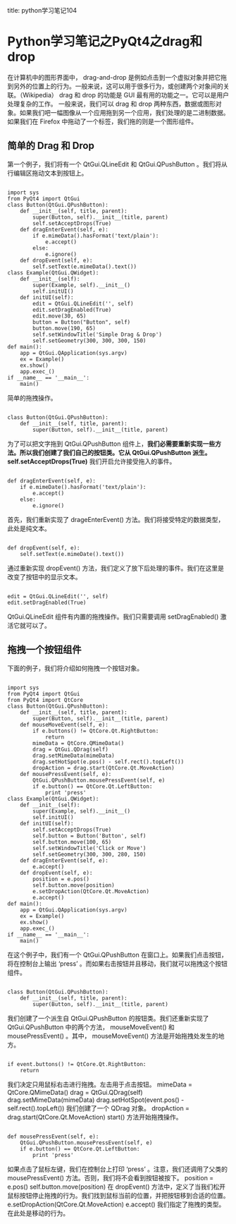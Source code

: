 title: python学习笔记104 

#  Python学习笔记之PyQt4之drag和drop 
在计算机中的图形界面中， drag-and-drop 是例如点击到一个虚拟对象并把它拖到另外的位置上的行为。一般来说，这可以用于很多行为，或创建两个对象间的关联。（Wikipedia）
drag 和 drop 的功能是 GUI 最有用的功能之一。它可以是用户处理复杂的工作。
一般来说，我们可以 drag 和 drop 两种东西，数据或图形对象。如果我们吧一幅图像从一个应用拖到另一个应用，我们处理的是二进制数据。如果我们在 Firefox 中拖动了一个标签，我们拖的则是一个图形组件。
##  简单的 Drag 和 Drop 
第一个例子，我们将有一个 QtGui.QLineEdit 和 QtGui.QPushButton 。我们将从行编辑区拖动文本到按钮上。
```

import sys
from PyQt4 import QtGui
class Button(QtGui.QPushButton):
    def __init__(self, title, parent):
        super(Button, self).__init__(title, parent)
        self.setAcceptDrops(True)
    def dragEnterEvent(self, e):
        if e.mimeData().hasFormat('text/plain'):
            e.accept()
        else:
            e.ignore()
    def dropEvent(self, e):
        self.setText(e.mimeData().text())
class Example(QtGui.QWidget):
    def __init__(self):
        super(Example, self).__init__()
        self.initUI()
    def initUI(self):
        edit = QtGui.QLineEdit('', self)
        edit.setDragEnabled(True)
        edit.move(30, 65)
        button = Button("Button", self)
        button.move(190, 65)
        self.setWindowTitle('Simple Drag & Drop')
        self.setGeometry(300, 300, 300, 150)
def main():
    app = QtGui.QApplication(sys.argv)
    ex = Example()
    ex.show()
    app.exec_()
if __name__ == '__main__':
    main()

```
简单的拖拽操作。
```

class Button(QtGui.QPushButton):
    def __init__(self, title, parent):
        super(Button, self).__init__(title, parent)

```
为了可以把文字拖到 QtGui.QPushButton 组件上，**我们必需要重新实现一些方法。所以我们创建了我们自己的按钮类。它从 QtGui.QPushButton 派生。**
**self.setAcceptDrops(True)**
我们开启允许接受拖入的事件。
```

def dragEnterEvent(self, e):
    if e.mimeDate().hasFormat('text/plain'):
        e.accept()
    else:
        e.ignore()

```
首先，我们重新实现了 drageEnterEvent() 方法。我们将接受特定的数据类型，此处是纯文本。
```

def dropEvent(self, e):
    self.setText(e.mimeDate().text())

```
通过重新实现 dropEvent() 方法，我们定义了放下后处理的事件。我们在这里是改变了按钮中的显示文本。
```

edit = QtGui.QLineEdit('', self)
edit.setDragEnabled(True)

```
QtGui.QLineEdit 组件有内置的拖拽操作。我们只需要调用 setDragEnabled() 激活它就可以了。
##  拖拽一个按钮组件 
下面的例子，我们将介绍如何拖拽一个按钮对象。
```

import sys
from PyQt4 import QtGui
from PyQt4 import QtCore
class Button(QtGui.QPushButton):
    def __init__(self, title, parent):
        super(Button, self).__init__(title, parent)
    def mouseMoveEvent(self, e):
        if e.buttons() != QtCore.Qt.RightButton:
            return
        mimeData = QtCore.QMimeData()
        drag = QtGui.QDrag(self)
        drag.setMimeData(mimeData)
        drag.setHotSpot(e.pos() - self.rect().topLeft())
        dropAction = drag.start(QtCore.Qt.MoveAction)
    def mousePressEvent(self, e):
        QtGui.QPushButton.mousePressEvent(self, e)
        if e.button() == QtCore.Qt.LeftButton:
            print 'press'
class Example(QtGui.QWidget):
    def __init__(self):
        super(Example, self).__init__()
        self.initUI()
    def initUI(self):
        self.setAcceptDrops(True)
        self.button = Button('Button', self)
        self.button.move(100, 65)
        self.setWindowTitle('Click or Move')
        self.setGeometry(300, 300, 280, 150)
    def dragEnterEvent(self, e):
        e.accept()
    def dropEvent(self, e):
        position = e.pos()
        self.button.move(position)
        e.setDropAction(QtCore.Qt.MoveAction)
        e.accept()
def main():
    app = QtGui.QApplication(sys.argv)
    ex = Example()
    ex.show()
    app.exec_()
if __name__ == '__main__':
    main()

```
在这个例子中，我们有一个 QtGui.QPushButton 在窗口上。如果我们点击按钮，将在控制台上输出 ‘press’ 。而如果右击按钮并且移动，我们就可以拖拽这个按钮组件。
```

class Button(QtGui.QPushButton):
    def __init__(self, title, parent):
        super(Button, self).__init__(title, parent)

```
我们创建了一个派生自 QtGui.QPushButton 的按钮类。我们还重新实现了 QtGui.QPushButton 中的两个方法， mouseMoveEvent() 和 mousePressEvent() 。其中， mouseMoveEvent() 方法是开始拖拽处发生的地方。
```

if event.buttons() != QtCore.Qt.RightButton:
    return

```
我们决定只用鼠标右击进行拖拽。左击用于点击按钮。
mimeData = QtCore.QMimeData()
drag = QtGui.QDrag(self)
drag.setMimeData(mimeData)
drag.setHotSpot(event.pos() - self.rect().topLeft())
我们创建了一个 QDrag 对象。
dropAction = drag.start(QtCore.Qt.MoveAction)
start() 方法开始拖拽操作。
```

def mousePressEvent(self, e):
    QtGui.QPushButton.mousePressEvent(self, e)
    if e.button() == QtCore.Qt.LeftButton:
        print 'press'

```
如果点击了鼠标左键，我们在控制台上打印 ‘press’ 。注意，我们还调用了父类的 mousePressEvent() 方法。否则，我们将不会看到按钮被按下。
position = e.pos()
self.button.move(position)
在 dropEvent() 方法中，定义了当我们松开鼠标按钮停止拖拽的行为。我们找到鼠标当前的位置，并把按钮移到合适的位置。
e.setDropAction(QtCore.Qt.MoveAction)
e.accept()
我们指定了拖拽的类型。在此处是移动的行为。
